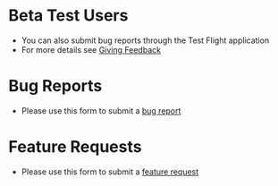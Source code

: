 # Beta Test Users
* You can also submit bug reports through the Test Flight application
* For more details see [Giving Feedback](https://testflight.apple.com/#giving-feedback)

# Bug Reports
* Please use this form to submit a [bug report](https://github.com/asbhat/riceballdb-issues/issues/new?assignees=asbhat&labels=bug&projects=&template=bug_report_form.yml&title=%5BBug%5D%3A+)

# Feature Requests
* Please use this form to submit a [feature request]()
